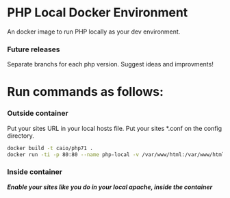 # PHP Local Docker Environment
An docker image to run PHP locally as your dev environment.

### Future releases ###
Separate branchs for each php version.
Suggest ideas and improvments!
# Run commands as follows:
### Outside container ###
Put your sites URL in your local hosts file.
Put your sites *.conf on the config directory.
```bash
docker build -t caio/php71 . 
docker run -ti -p 80:80 --name php-local -v /var/www/html:/var/www/html -d caio/php71
```
### Inside container ###
***Enable your sites like you do in your local apache, inside the container***
